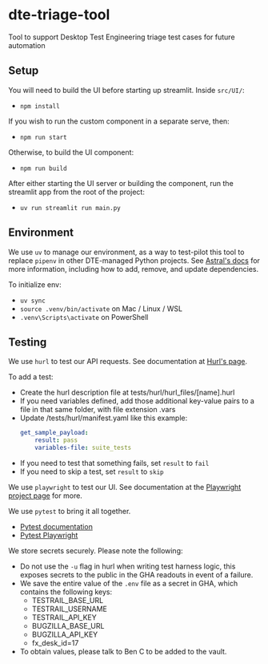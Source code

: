 # dte-triage-tool
Tool to support Desktop Test Engineering triage test cases for future automation

## Setup
You will need to build the UI before starting up streamlit.
Inside `src/UI/`:

* `npm install`

If you wish to run the custom component in a separate serve, then:
* `npm run start`

Otherwise, to build the UI component:
* `npm run build`

After either starting the UI server or building the component, run the streamlit app from the root of the project:
* `uv run streamlit run main.py`

## Environment

We use `uv` to manage our environment, as a way to test-pilot this tool to replace
`pipenv` in other DTE-managed Python projects. See
[Astral's docs](https://docs.astral.sh/uv/) for more information, including how to
add, remove, and update dependencies.

To initialize env:
* `uv sync`
* `source .venv/bin/activate` on Mac / Linux / WSL
* `.venv\Scripts\activate` on PowerShell

## Testing

We use `hurl` to test our API requests. See documentation at
[Hurl's page](https://hurl.dev/).

To add a test:
* Create the hurl description file at tests/hurl/hurl_files/[name].hurl
* If you need variables defined, add those additional key-value pairs to
  a file in that same folder, with file extension .vars
* Update /tests/hurl/manifest.yaml like this example:
    ```yaml
    get_sample_payload:
        result: pass
        variables-file: suite_tests
    ```
* If you need to test that something fails, set `result` to `fail`
* If you need to skip a test, set `result` to `skip`

We use `playwright` to test our UI. See documentation at the
[Playwright project page](https://playwright.dev/python/docs/intro) for more.

We use `pytest` to bring it all together.
* [Pytest documentation](https://docs.pytest.org/en/stable/)
* [Pytest Playwright](https://playwright.dev/python/docs/test-runners)

We store secrets securely. Please note the following:
* Do not use the `-u` flag in hurl when writing test harness logic, this
  exposes secrets to the public in the GHA readouts in event of a failure.
* We save the entire value of the `.env` file as a secret in GHA, which
  contains the following keys:
  * TESTRAIL_BASE_URL
  * TESTRAIL_USERNAME
  * TESTRAIL_API_KEY
  * BUGZILLA_BASE_URL
  * BUGZILLA_API_KEY
  * fx_desk_id=17
* To obtain values, please talk to Ben C to be added to the vault.
